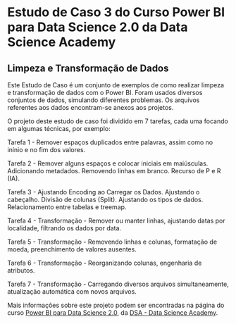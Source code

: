 # Estudo de Caso 3 do Curso Power BI para Data Science 2.0 da Data Science Academy

## Limpeza e Transformação de Dados

Este Estudo de Caso é um conjunto de exemplos de como realizar limpeza e transformação de dados com o Power BI. Foram usados diversos conjuntos de dados, simulando diferentes problemas. Os arquivos referentes aos dados encontram-se anexos aos projetos.

O projeto deste estudo de caso foi dividido em 7 tarefas, cada uma focando em algumas técnicas, por exemplo:

Tarefa 1 - Remover espaços duplicados entre palavras, assim como no inínio e no fim dos valores.

Tarefa 2 - Remover alguns espaços e colocar iniciais em maiúsculas. Adicionando metadados. Removendo linhas em branco. Recurso de P e R (IA).

Tarefa 3 - Ajustando Encoding ao Carregar os Dados. Ajustando o cabeçalho. Divisão de colunas (Split). Ajustando os tipos de dados. Relacionamento entre tabelas e treemap.

Tarefa 4 - Transformação - Remover ou manter linhas, ajustando datas por localidade, filtrando os dados por data.

Tarefa 5 - Transformação - Removendo linhas e colunas, formatação de moeda, preenchimento de valores ausentes.

Tarefa 6 - Transformação - Reorganizando colunas, engenharia de atributos.

Tarefa 7 - Transformação - Carregando diversos arquivos simultaneamente, atualização automática com novos arquivos.


Mais informações sobre este projeto podem ser encontradas na página do curso [Power BI para Data Science 2.0](https://www.datascienceacademy.com.br/course/microsoft-power-bi-para-data-science), da [DSA - Data Science Academy](https://www.datascienceacademy.com.br).

